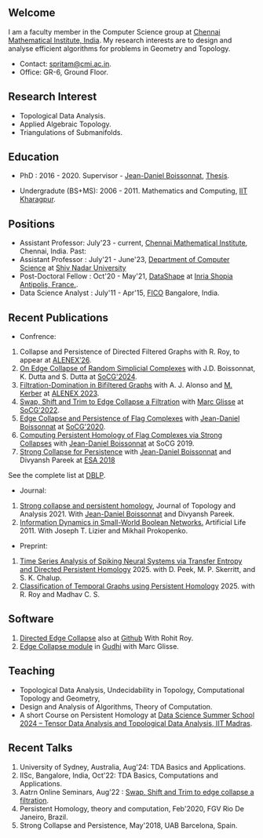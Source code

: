 ## Welcome

I am a faculty member in the Computer Science group at [Chennai Mathematical Institute, India](https://www.cmi.ac.in//). 
My research interests are to design and analyse efficient algorithms for problems in Geometry and Topology. 

<!-- have co-developed the [edge collapse module](https://gudhi.inria.fr/doc/latest/group__edge__collapse.html) in [Gudhi](https://gudhi.inria.fr/) with Marc 
Glisse. The module is the state-of-the-art simplification software to speed-up the computation of persistent homology of a flag filtration. -->

- Contact: spritam@cmi.ac.in. 
- Office: GR-6, Ground Floor.
## Research Interest
- Topological Data Analysis.
- Applied Algebraic Topology.
- Triangulations of Submanifolds.

## Education
- PhD : 2016 - 2020. Supervisor - [Jean-Daniel Boissonnat](https://www-sop.inria.fr/members/Jean-Daniel.Boissonnat/), [Thesis](https://hal.inria.fr/tel-02962587v2/document#:~:text=The%20basic%20idea%20is%20to,PH%20as%20the%20initial%20one.).

- Undergradute (BS+MS): 2006 - 2011. Mathematics and Computing, [IIT Kharagpur](http://www.iitkgp.ac.in/).

## Positions
- Assistant Professor: July'23 - current, [Chennai Mathematical Institute](https://www.cmi.ac.in//), Chennai, India.
Past:
- Assistant Professor : July'21 - June'23, [Department of Computer Science](https://cse.snu.edu.in/) at [Shiv Nadar University](https://snu.edu.in/home)
- Post-Doctoral Fellow : Oct'20 - May'21, [DataShape](https://www.inria.fr/en/datashape) at [Inria Shopia Antipolis, France.](https://www.inria.fr/en/inria-centre-universite-cote-azur).
- Data Science Analyst : July'11 - Apr'15, [FICO](https://www.fico.com/en/about-us) Bangalore, India.
  

## Recent Publications
- Confrence:
1. Collapse and Persistence of Directed Filtered Graphs with R. Roy, to appear at [ALENEX’26](https://www.siam.org/conferences-events/siam-conferences/alenex26/program/accepted-papers/).
2. [On Edge Collapse of Random Simplicial Complexes](https://drops.dagstuhl.de/entities/document/10.4230/LIPIcs.SoCG.2024.21) with J.D. Boissonnat, K. Dutta and S. Dutta at [SoCG'2024](https://socg24.athenarc.gr/socg.html).
3. [Filtration-Domination in Bifiltered Graphs](http://arxiv.org/abs/2211.05574) with A. J. Alonso and [M. Kerber](http://www.geometrie.tugraz.at/kerber/) at [ALENEX 2023](https://www.siam.org/conferences/cm/conference/alenex23).
4. [Swap, Shift and Trim to Edge Collapse a Filtration](https://drops.dagstuhl.de/opus/volltexte/2022/16052/pdf/LIPIcs-SoCG-2022-44.pdf) with [Marc Glisse](https://geometrica.saclay.inria.fr/team/Marc.Glisse/) at [SoCG'2022](https://www.inf.fu-berlin.de/inst/ag-ti/socg22/socg.html).
5. [Edge Collapse and Persistence of Flag Complexes](https://drops.dagstuhl.de/opus/volltexte/2020/12177/pdf/LIPIcs-SoCG-2020-19.pdf) with [Jean-Daniel Boissonnat](https://www-sop.inria.fr/members/Jean-Daniel.Boissonnat/) at [SoCG'2020](https://socg20.inf.ethz.ch/).
6. [Computing Persistent Homology of Flag Complexes via Strong Collapses](https://drops.dagstuhl.de/opus/volltexte/2019/10459/pdf/LIPIcs-SoCG-2019-55.pdf) with [Jean-Daniel Boissonnat](https://www-sop.inria.fr/members/Jean-Daniel.Boissonnat/) at SoCG 2019.
7. [Strong Collapse for Persistence]() with [Jean-Daniel Boissonnat](https://www-sop.inria.fr/members/Jean-Daniel.Boissonnat/)  and Divyansh Pareek at  [ESA 2018](http://algo2018.hiit.fi/esa/)

See the complete list at [DBLP](https://dblp.org/pid/42/10192.html).

- Journal:
1. [Strong collapse and persistent homology](https://www.worldscientific.com/doi/abs/10.1142/S1793525321500291), Journal of Topology and Analysis 2021. With [Jean-Daniel Boissonnat](https://www-sop.inria.fr/members/Jean-Daniel.Boissonnat/) and Divyansh Pareek.
2. [Information Dynamics in Small-World Boolean Networks.](https://doi.org/10.1162/artl_a_00040)  Artificial Life 2011. With	Joseph T. Lizier and Mikhail Prokopenko.

- Preprint:
1. [Time Series Analysis of Spiking Neural Systems via Transfer Entropy and Directed Persistent Homology](https://www.arxiv.org/abs/2508.19048) 2025. with D. Peek, M. P. Skerritt, and S. K. Chalup.
2. [Classification of Temporal Graphs using Persistent Homology](https://arxiv.org/pdf/2502.10076) 2025. with R. Roy and Madhav C. S.

## Software
1. [Directed Edge Collapse](https://zenodo.org/records/17310902) also at [Github](https://github.com/dircoll/DirEdgeCollapser) With Rohit Roy.
2. [Edge Collapse module](https://gudhi.inria.fr/doc/latest/group__edge__collapse.html) in [Gudhi](https://gudhi.inria.fr/) with Marc Glisse.

## Teaching
- Topological Data Analysis, Undecidability in Topology, Computational Topology and Geometry,
- Design and Analysis of Algorithms, Theory of Computation. 
- A short Course on Persistent Homology at [Data Science Summer School 2024 – Tensor Data Analysis and Topological Data Analysis, IIT Madras](https://dsai.iitm.ac.in/2024/07/04/data-science-summer-school-2024/).
   
## Recent Talks
1. University of Sydney, Australia, Aug'24: TDA Basics and Applications. 
2. IISc, Bangalore, India, Oct'22:  TDA Basics, Computations and Applications.
3. Aatrn Online Seminars, Aug'22 : [Swap, Shift and Trim to edge collapse a filtration](https://www.youtube.com/watch?v=OsUHMf0OjLk&t=949s).
4. Persistent Homology, theory and computation, Feb'2020, FGV Rio De Janeiro, Brazil.
5. Strong Collapse and Persistence, May'2018, UAB Barcelona, Spain.

<!-- /Whenever you commit to this repository, GitHub Pages will run [Jekyll](https://jekyllrb.com/) to rebuild the pages in your site, from the content in your Markdown files.

### Markdown

Markdown is a lightweight and easy-to-use syntax for styling your writing. It includes conventions for

```markdown
Syntax highlighted code block

# Siddharth Pritam
## Header 2
### Header 3

- Bulleted
- List

1. Numbered
2. List

**Bold** and _Italic_ and `Code` text

[Link](url) and ![Image](src)
```

For more details see [Basic writing and formatting syntax](https://docs.github.com/en/github/writing-on-github/getting-started-with-writing-and-formatting-on-github/basic-writing-and-formatting-syntax).

### Jekyll Themes

Your Pages site will use the layout and styles from the Jekyll theme you have selected in your [repository settings](https://github.com/siddharthpritam/siddharthpritam.github.io/settings/pages). The name of this theme is saved in the Jekyll `_config.yml` configuration file.

### Support or Contact

Having trouble with Pages? Check out our [documentation](https://docs.github.com/categories/github-pages-basics/) or [contact support](https://support.github.com/contact) and we’ll help you sort it out. --->
